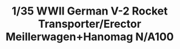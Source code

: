 ---
title: "1/35 WWII German V-2 Rocket Transporter/Erector Meillerwagen+Hanomag N/A100"
price: "TBA" 
desc: "Maketa"
img_path: "/assets/img/TAKO2030.jpg"
brand: "N/A"
available: false
special_offer: false
new: false
soon: false
cat: "010000"
subcat: "013100"
subsubcat: "N/A"
sifra: "TAKO2030"
---